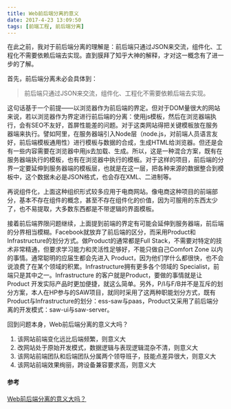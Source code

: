 ```yaml
---
title: Web前后端分离的意义
date: 2017-4-23 13:09:50
tags: [前端工程, 前后端分离]
---
```


在此之前，我对于前后端分离的理解是：前后端只通过JSON来交流，组件化、工程化不需要依赖后端去实现。直到膜拜了知乎大神的解释，才对这一概念有了进一步的了解。

<!-- more -->

首先，前后端分离未必会具体到：
> 前后端只通过JSON来交流，组件化、工程化不需要依赖后端去实现。

这句话基于一个前提——以浏览器作为前后端的界定。但对于DOM量很大的网站来说，若以浏览器作为界定进行前后端的分离：使用js模板，然后在浏览器端执行，会有SEO不友好，首屏性能差的问题。对于这类网站得把关键模板放在服务器端来执行。譬如阿里，在服务器端引入Node层（node.js，对前端人员语言友好，前后端模板通用性）进行模板与数据的合成，生成HTML给浏览器。但还是会有一些内容需要在浏览器中用js去加载、生成。所以，这是一种混合方案，既有在服务器端执行的模板，也有在浏览器中执行的模板。对于这样的项目，前后端的分界一定要延伸到服务器端的模板层，也就是在这一层，把各种来源的数据整合到模板中，这个数据未必是JSON格式，也会存在XML、二进制等。

再说组件化，上面这种组织形式较多应用于电商网站。像电商这种项目的前端部分，基本不存在组件的概念，甚至不存在组件化的价值，因为可服用的东西太少了，也不易提取，大多数东西都是不带逻辑的界面模板。

接着前后端界限问题继续，上面提到前端的界定有可能会延伸到服务器端，前后端的分界相当模糊。Facebook就放弃了前后端的区分，而采用Product和Infrastructure的划分方式。做Product的通常都是Full Stack，不需要对特定的技术非常精通，但要求学习能力和灵活性足够好，不能只做自己Comfort Zone 以内的事情。通常聪明的应届生都会先进入 Product，因为他们学什么都很快，也不会说浪费了在某个领域的积累。Infrastructure拥有更多各个领域的 Specialist，前端只是其中之一。Infrastructure 的客户就是Product，要做的事情就是让Product 开发实际产品时更加便捷，就这么简单。另外，P/I与F/B并不是互斥的划分方案，本人在HP参与的SAW项目，就同时采用了这两种职能划分方式，既有Product与Infrastructure的划分：ess-saw与paas，Product又采用了前后端分离的开发模式：saw-ui与saw-server。

回到问题本身，Web前后端分离的意义大吗？
1. 该网站前端变化远比后端频繁，则意义大
2. 改网站处于原始开发模式，数据逻辑与表现逻辑混杂不清，则意义大
3. 该网站前端团队和后端团队分属两个领导班子，技能点差异很大，则意义大
4. 该网站前端效果绚丽，跨设备兼容要求高，则意义大

#### 参考

[Web前后端分离的意义大吗？](https://www.zhihu.com/question/28207685)
